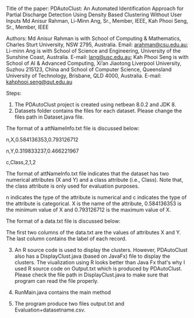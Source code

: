 Title of the paper: PDAutoClust: An Automated Identification Approach for Partial Discharge Detection Using Density Based Clustering Without User Inputs
Md Anisur Rahman, Li-Minn Ang, Sr., Member, IEEE, Kah Phooi Seng, Sr., Member, IEEE

Authors:
Md Anisur Rahman is with School of Computing & Mathematics, Charles Sturt University, NSW 2795, Australia. Email: arahman@csu.edu.au;
Li-minn Ang is with School of Science and Engineering, University of the Sunshine Coast, Australia. E-mail: lang@usc.edu.au;
Kah Phooi Seng is with School of AI & Advanced Computing, Xi’an Jiaotong Liverpool University, Suzhou 215123, China and School of Computer Science, Queensland University of Technology, Brisbane, QLD 4000, Australia. E-mail: kahphooi.seng@qut.edu.au

Steps:
1. The PDAutoClust project is created using netbean 8.0.2 and JDK 8.
2. Datasets folder contains the files for each dataset. Please change the files path in Dataset.java file. 

The format of a attNameInfo.txt file is discussed below:

n,X,0.584136353,0.793126712 

n,Y,0.319833237,0.466221967 

c,Class,2,1,2 

The format of attNameInfo.txt file indicates that the dataset has two numerical attributes (X and Y) and a class attribute (i.e., Class). Note that, the class attribute is only used for evaluation purposes.

n indicates the type of the attribute is numerical and c indicates the type of the attribute is categorical. X is the name of the attribute, 0.584136353 is the minimum value of X and 0.793126712 is the maximum value of X.

The format of a data.txt file is discussed below:

The first two columns of the data.txt are the values of attributes X and Y. The last column contains the label of each record.

3. An R source code is used to display the clusters. However, PDAutoClust also has a DisplayClust.java (based on JavaFx) file to display the clusters. The viualization using R looks better than Java Fx that's why I used R source code on Output.txt which is produced by PDAutoClust. Please check the file path in DisplayClust.java to make sure that program can read the file properly.

4. RunMain.java contains the main method
5. The program produce two files output.txt and Evaluation+datasetname.csv.

